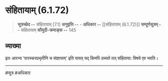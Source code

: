 # संहितायाम् (6.1.72)
> **सूत्रच्छेद --** संहितायाम् [7.1]
> **अनुवृत्ति --** -
> **अधिकार --** [[संहितायाम् (6.1.72)]]
> **सम्पूर्णसूत्रम् --** संहितायाम्
> **कौमुदी-क्रमाङ्क --** 145

## व्याख्या

इतः आरभ्य 'पारस्करप्रभृतीनि च संज्ञायाम्' इति यावत् यद् किमपि उच्यते तत् संहिताया: विषये एव भवति।

---
#सूत्र #अधिकार 